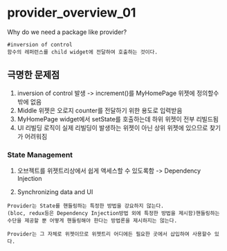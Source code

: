 # provider_overview_01

Why do we need a package like provider?

```text
#inversion of control
함수의 레퍼런스를 child widget에 전달하여 호출하는 것이다.
```

## 극명한 문제점

1. inversion of control 발생 -> increment()를 MyHomePage 위젯에 정의할수 밖에 없음
2. Middle 위젯은 오로지 counter를 전달하기 위한 용도로 입력받음
3. MyHomePage widget에서 setState를 호출하는데 하위 위젯이 전부 리빌드됨
4. UI 리빌딩 로직이 실제 리빌딩이 발생하는 위젯이 아닌 상위 위젯에 있으므로 찾기가 어려워짐

### State Management

1. 오브젝트를 위젯트리상에서 쉽게 액세스할 수 있도록함 -> Dependency Injection

2. Synchronizing data and UI

```text
Provider는 State를 핸들링하는 특정한 방법을 강요하지 않는다.
(bloc, redux등은 Dependency Injection방법 외에 특정한 방법을 제시함)핸들링하는 수단을 제공할 뿐 어떻게 핸들링해야 한다는 방법론을 제시하지는 않는다.

Provider는 그 자체로 위젯이므로 위젯트리 어디에든 필요한 곳에서 삽입하여 사용할수 있다.
```
